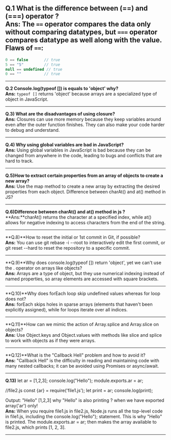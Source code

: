 

**Q.1 What is the difference between (==) and (===) operator ?**    
**Ans:** The `==` operator compares the data only without comparing datatypes, but `===` operator compares datatype as well along with the value. Flaws of `==`:  
---
```javascript
0 == false       // true
5 == "5"         // true
null == undefined // true
0 == ""          // true
```
---

**Q.2 Console.log(typeof []) is equals to 'object' why?**    
**Ans:** `typeof []` returns 'object' because arrays are a specialized type of object in JavaScript.



---

**Q.3) What are the disadvantages of using closure?**    
**Ans:** Closures can use more memory because they keep variables around even after the outer function finishes. They can also make your code harder to debug and understand.

---

**Q.4) Why using global variables are bad in JavaScript?**    
**Ans:** Using global variables in JavaScript is bad because they can be changed from anywhere in the code, leading to bugs and conflicts that are hard to track.

---

**Q.5)How to extract certain properties from an array of objects to create a new array?**  
**Ans:** Use the map method to create a new array by extracting the desired properties from each object.
Difference between charAt() and at() method in JS?

---

**Q.6)Difference between charAt() and at() method in js ?**  
**Ans:**charAt() returns the character at a specified index, while at() allows for negative indexing to access characters from the end of the string.

---

**Q.8)**How to reset the initial or 1st commit in Git, if possible?  
**Ans:** You can use git rebase -i --root to interactively edit the first commit, or git reset --hard to reset the repository to a specific commit.

---

**Q.9)**Why does console.log(typeof []) return 'object', yet we can't use the . operator on arrays like objects?  
**Ans:** Arrays are a type of object, but they use numerical indexing instead of named properties, so array elements are accessed with square brackets.

---

**Q.10)**Why does forEach loop skip undefined values whereas for loop does not?  
**Ans:** forEach skips holes in sparse arrays (elements that haven't been explicitly assigned), while for loops iterate over all indices.

---

**Q.11)**How can we mimic the action of Array.splice and Array.slice on objects?  
**Ans:** Use Object.keys and Object.values with methods like slice and splice to work with objects as if they were arrays.

---

**Q.12)**What is the "Callback Hell" problem and how to avoid it?  
**Ans:** "Callback Hell" is the difficulty in reading and maintaining code with many nested callbacks; it can be avoided using Promises or async/await.

---

**Q.13)**
let ar = [1,2,3];
console.log("Hello");
module.exports.ar = ar;

//file2.js
const {ar} = require('file1.js');
let print = ar;
console.log(print);

Output: "Hello" 
                [1,2,3]
why "Hello" is also printing ? when we have exported array('ar') only!  
**Ans:** When you require file1.js in file2.js, Node.js runs all the top-level code in file1.js, including the console.log("Hello"); statement. This is why "Hello" is printed. The module.exports.ar = ar; then makes the array available to file2.js, which prints [1, 2, 3].

---


